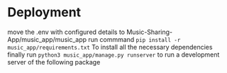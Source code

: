 # Deployment
move the .env with configured details to Music-Sharing-App/music_app/music_app
run commmand `pip install -r music_app/requirements.txt` To install all the necessary dependencies
finally run `python3 music_app/manage.py runserver` to run a development server of the following package 